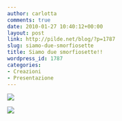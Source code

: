 ```yaml
---
author: carlotta
comments: true
date: 2010-01-27 10:40:12+00:00
layout: post
link: http://pilde.net/blog/?p=1787
slug: siamo-due-smorfiosette
title: Siamo due smorfiosette!!
wordpress_id: 1787
categories:
- Creazioni
- Presentazione
---
```


![](http://pilde.net/blog/wp-content/uploads/2010/01/smorfia_marghe.jpg)

![](http://pilde.net/blog/wp-content/uploads/2010/01/mati_trav.jpg)
